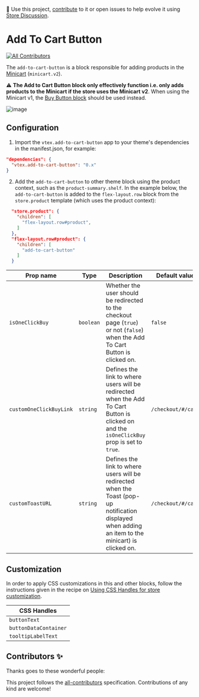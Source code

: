 📢 Use this project, [contribute](https://github.com/vtex-apps/add-to-cart-button) to it or open issues to help evolve it using [Store Discussion](https://github.com/vtex-apps/store-discussion). 

# Add To Cart Button

<!-- ALL-CONTRIBUTORS-BADGE:START - Do not remove or modify this section -->
[![All Contributors](https://img.shields.io/badge/all_contributors-0-orange.svg?style=flat-square)](#contributors-)
<!-- ALL-CONTRIBUTORS-BADGE:END -->

The `add-to-cart-button` is a block responsible for adding products in the [Minicart](https://vtex.io/docs/components/all/vtex.minicart@2.46.1/) (`minicart.v2`). 

:warning: **The Add to Cart Button block only effectively function i.e. only adds products to the Minicart if the store uses the Minicart v2**. When using the Minicart v1, the [Buy Button block](https://vtex.io/docs/components/all/vtex.store-components@3.114.4/buybutton/) should be used instead.

![image](https://user-images.githubusercontent.com/284515/70233985-69e13700-173e-11ea-91f7-6675a6a0e73b.png)

## Configuration

1. Import the `vtex.add-to-cart-button` app to your theme's dependencies in the manifest.json, for example:

```json
"dependencies": {
  "vtex.add-to-cart-button": "0.x"
}
```

2. Add the `add-to-cart-button` to other theme block using the product context, such as the `product-summary.shelf`. In the example below, the `add-to-cart-button` is added to the `flex-layout.row` block from the `store.product` template (which uses the product context):

```json
  "store.product": {
    "children": [
      "flex-layout.row#product",
    ]
  },
  "flex-layout.row#product": {
    "children": [
      "add-to-cart-button"
    ]
  }
```

| Prop name               | Type      | Description                                                                       | Default value        |
| ----------------------- | --------- | --------------------------------------------------------------------------------- | -------------------- |
| `isOneClickBuy`         | `boolean` | Whether the user should be redirected to the checkout page (`true`) or not (`false`) when the Add To Cart Button is clicked on.  | `false`              |
| `customOneClickBuyLink` | `string`  | Defines the link to where users will be redirected when the Add To Cart Button is clicked on and the `isOneClickBuy` prop is set to `true`. | `/checkout/#/cart` |
| `customToastURL`        | `string`  | Defines the link to where users will be redirected when the Toast (pop-up notification displayed when adding an item to the minicart) is clicked on.  | `/checkout/#/cart`   |


## Customization

In order to apply CSS customizations in this and other blocks, follow the instructions given in the recipe on [Using CSS Handles for store customization](https://vtex.io/docs/recipes/style/using-css-handles-for-store-customization).

| CSS Handles           |
| --------------------- |
| `buttonText`          |
| `buttonDataContainer` |
| `tooltipLabelText`    |

<!-- DOCS-IGNORE:start -->

## Contributors ✨

Thanks goes to these wonderful people:

<!-- ALL-CONTRIBUTORS-LIST:START - Do not remove or modify this section -->
<!-- prettier-ignore-start -->
<!-- markdownlint-disable -->
<!-- markdownlint-enable -->
<!-- prettier-ignore-end -->
<!-- ALL-CONTRIBUTORS-LIST:END -->

This project follows the [all-contributors](https://github.com/all-contributors/all-contributors) specification. Contributions of any kind are welcome!

<!-- DOCS-IGNORE:end -->
